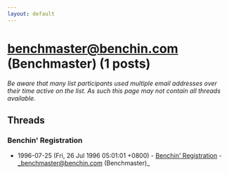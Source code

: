 ```yaml
---
layout: default
---
```


# benchmaster@benchin.com (Benchmaster) (1 posts)

_Be aware that many list participants used multiple email addresses over their time active on the list. As such this page may not contain all threads available._

## Threads

### Benchin' Registration
+ 1996-07-25 (Fri, 26 Jul 1996 05:01:01 +0800) - [Benchin' Registration](/archive/1996/07/a676e194b5b790ba6e276d59de4ecee695612965eb27f1a52ec05cda4487a466) - _benchmaster@benchin.com (Benchmaster)_

